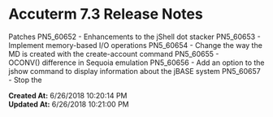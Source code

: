 # Accuterm 7.3 Release Notes

Patches PN5_60652 - Enhancements to the jShell dot stacker PN5_60653 - Implement memory-based I/O operations PN5_60654 - Change the way the MD is created with the create-account command PN5_60655 - OCONV() difference in Sequoia emulation PN5_60656 - Add an option to the jshow command to display information about the jBASE system PN5_60657 - Stop the  

**Created At:** 6/26/2018 10:20:14 PM  
**Updated At:** 6/26/2018 10:21:00 PM  

